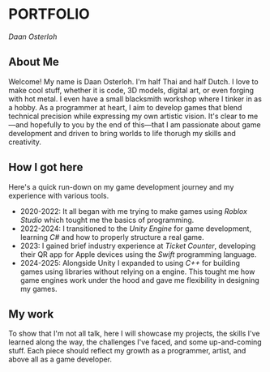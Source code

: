 # PORTFOLIO
*Daan Osterloh*

## About Me
Welcome! My name is Daan Osterloh. I'm half Thai and half Dutch. I love to make cool stuff, whether it is code, 3D models, digital art, or even forging with hot metal. I even have a small blacksmith workshop where I tinker in as a hobby. As a programmer at heart, I aim to develop games that blend technical precision while expressing my own artistic vision. It's clear to me—and hopefully to you by the end of this—that I am passionate about game development and driven to bring worlds to life thorugh my skills and creativity. 

## How I got here
Here's a quick run-down on my game development journey and my experience with various tools.
- 2020-2022: It all began with me trying to make games using *Roblox Studio* which tought me the basics of programming.
- 2022-2024: I transitioned to the *Unity Engine* for game development, learning *C#* and how to properly structure a real game.
- 2023: I gained brief industry experience at *Ticket Counter*, developing their QR app for Apple devices using the *Swift* programming language.
- 2024-2025: Alongside Unity I expanded to using *C++* for building games using libraries without relying on a engine. This tought me how game engines work under the hood and gave me flexibility in designing my games.

## My work
To show that I'm not all talk, here I will showcase my projects, the skills I've learned along the way, the challenges I've faced, and some up-and-coming stuff. Each piece should reflect my growth as a programmer, artist, and above all as a game developer. 
